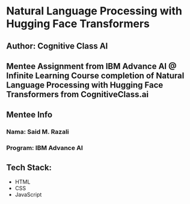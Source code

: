 # Natural Language Processing with Hugging Face Transformers
## Author: Cognitive Class AI

Mentee Assignment from IBM Advance AI @ Infinite Learning 
Course completion of Natural Language Processing with Hugging Face Transformers from CognitiveClass.ai
---

## Mentee Info
### Nama: Said M. Razali
### Program: IBM Advance AI

## Tech Stack:
- HTML
- CSS
- JavaScript
